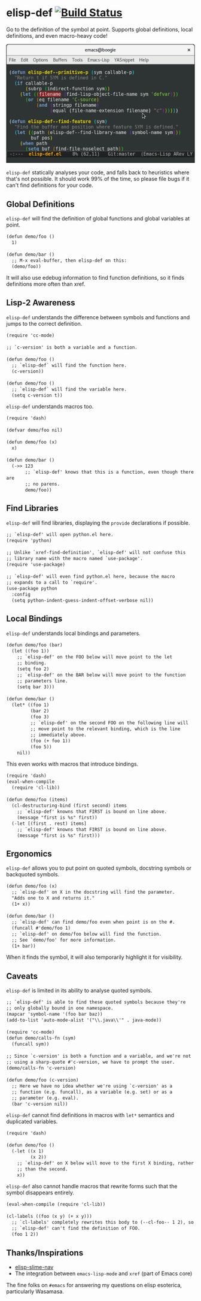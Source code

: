 # elisp-def [![Build Status](https://travis-ci.org/Wilfred/elisp-def.svg?branch=master)](https://travis-ci.org/Wilfred/elisp-def)

Go to the definition of the symbol at point. Supports global
definitions, local definitions, and even macro-heavy code!

![screenshot](screenshot.png)

`elisp-def` statically analyses your code, and falls back to
heuristics where that's not possible. It should work 99% of the time,
so please file bugs if it can't find definitions for your code.

## Global Definitions

`elisp-def` will find the definition of global functions and global
variables at point.

``` emacs-lisp
(defun demo/foo ()
  1)

(defun demo/bar ()
  ;; M-x eval-buffer, then elisp-def on this:
  (demo/foo))
```

It will also use edebug information to find function definitions, so
it finds definitions more often than xref.

## Lisp-2 Awareness

`elisp-def` understands the difference between symbols and functions
and jumps to the correct definition.

``` emacs-lisp
(require 'cc-mode)

;; `c-version' is both a variable and a function.

(defun demo/foo ()
  ;; `elisp-def` will find the function here.
  (c-version))

(defun demo/foo ()
  ;; `elisp-def` will find the variable here.
  (setq c-version t))
```

`elisp-def` understands macros too.

``` emacs-lisp
(require 'dash)

(defvar demo/foo nil)

(defun demo/foo (x)
  x)

(defun demo/bar ()
  (->> 123
       ;; `elisp-def' knows that this is a function, even though there are
       ;; no parens.
       demo/foo))
```

## Find Libraries

`elisp-def` will find libraries, displaying the `provide` declarations
if possible.

``` emacs-lisp
;; `elisp-def' will open python.el here.
(require 'python)

;; Unlike `xref-find-definition', `elisp-def' will not confuse this
;; library name with the macro named `use-package'.
(require 'use-package)

;; `elisp-def' will even find python.el here, because the macro
;; expands to a call to `require'.
(use-package python
  :config
  (setq python-indent-guess-indent-offset-verbose nil))
```

## Local Bindings

`elisp-def` understands local bindings and parameters.

``` emacs-lisp
(defun demo/foo (bar)
  (let ((foo 1))
    ;; `elisp-def' on the FOO below will move point to the let
    ;; binding.
    (setq foo 2)
    ;; `elisp-def' on the BAR below will move point to the function
    ;; parameters line.
    (setq bar 3)))

(defun demo/bar ()
  (let* ((foo 1)
         (bar 2)
         (foo 3)
         ;; `elisp-def' on the second FOO on the following line will
         ;; move point to the relevant binding, which is the line
         ;; immediately above.
         (foo (+ foo 1))
         (foo 5))
    nil))
```

This even works with macros that introduce bindings.

``` emacs-lisp
(require 'dash)
(eval-when-compile
  (require 'cl-lib))

(defun demo/foo (items)
  (cl-destructuring-bind (first second) items
    ;; `elisp-def' knowns that FIRST is bound on line above.
    (message "first is %s" first))
  (-let [(first . rest) items]
    ;; `elisp-def' knowns that FIRST is bound on line above.
    (message "first is %s" first)))
```

## Ergonomics

`elisp-def` allows you to put point on quoted symbols, docstring
symbols or backquoted symbols.

``` emacs-lisp
(defun demo/foo (x)
  ;; `elisp-def' on X in the docstring will find the parameter.
  "Adds one to X and returns it."
  (1+ x))

(defun demo/bar ()
  ;; `elisp-def' can find demo/foo even when point is on the #.
  (funcall #'demo/foo 1)
  ;; `elisp-def' on demo/foo below will find the function.
  ;; See `demo/foo' for more information.
  (1+ bar))
```

When it finds the symbol, it will also temporarily highlight it for
visibility.

## Caveats

`elisp-def` is limited in its ability to analyse quoted symbols.

``` emacs-lisp
;; `elisp-def' is able to find these quoted symbols because they're
;; only globally bound in one namespace.
(mapcar 'symbol-name '(foo bar baz))
(add-to-list 'auto-mode-alist '("\\.java\\'" . java-mode))

(require 'cc-mode)
(defun demo/calls-fn (sym)
  (funcall sym))

;; Since `c-version' is both a function and a variable, and we're not
;; using a sharp-quote #'c-version, we have to prompt the user.
(demo/calls-fn 'c-version)

(defun demo/foo (c-version)
  ;; Here we have no idea whether we're using `c-version' as a
  ;; function (e.g. funcall), as a variable (e.g. set) or as a
  ;; parameter (e.g. eval).
  (bar 'c-version nil))
```

`elisp-def` cannot find definitions in macros with `let*` semantics
and duplicated variables.

``` emacs-lisp
(require 'dash)

(defun demo/foo ()
  (-let ((x 1)
         (x 2))
    ;; `elisp-def' on X below will move to the first X binding, rather
    ;; than the second.
    x))
```

`elisp-def` also cannot handle macros that rewrite forms such that the
symbol disappears entirely.

``` emacs-lisp
(eval-when-compile (require 'cl-lib))

(cl-labels ((foo (x y) (+ x y)))
  ;; `cl-labels' completely rewrites this body to (--cl-foo-- 1 2), so
  ;; `elisp-def' can't find the definition of FOO.
  (foo 1 2))
```

## Thanks/Inspirations

* [elisp-slime-nav](https://github.com/purcell/elisp-slime-nav)
* The integration between `emacs-lisp-mode` and `xref` (part of Emacs
  core)

The fine folks on `#emacs` for answering my questions on elisp
esoterica, particularly Wasamasa.
